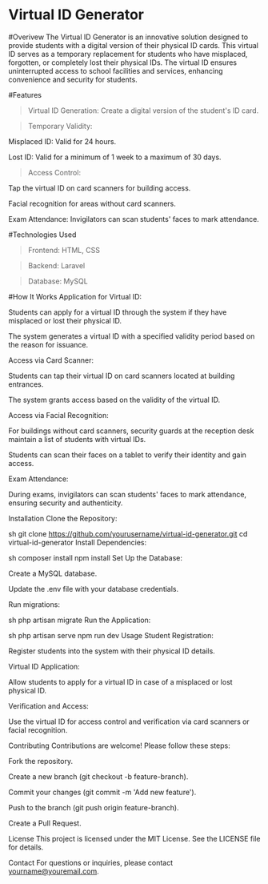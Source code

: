 # Virtual ID Generator
#Overivew
The Virtual ID Generator is an innovative solution designed to provide students with a digital version of their physical ID cards. This virtual ID serves as a temporary replacement for students who have misplaced, forgotten, or completely lost their physical IDs. The virtual ID ensures uninterrupted access to school facilities and services, enhancing convenience and security for students.

#Features
>Virtual ID Generation: Create a digital version of the student's ID card.

>Temporary Validity:

Misplaced ID: Valid for 24 hours.

Lost ID: Valid for a minimum of 1 week to a maximum of 30 days.

>Access Control:

Tap the virtual ID on card scanners for building access.

Facial recognition for areas without card scanners.

Exam Attendance: Invigilators can scan students' faces to mark attendance.

#Technologies Used
>Frontend: HTML, CSS

>Backend: Laravel

>Database: MySQL

#How It Works
Application for Virtual ID:

Students can apply for a virtual ID through the system if they have misplaced or lost their physical ID.

The system generates a virtual ID with a specified validity period based on the reason for issuance.

Access via Card Scanner:

Students can tap their virtual ID on card scanners located at building entrances.

The system grants access based on the validity of the virtual ID.

Access via Facial Recognition:

For buildings without card scanners, security guards at the reception desk maintain a list of students with virtual IDs.

Students can scan their faces on a tablet to verify their identity and gain access.

Exam Attendance:

During exams, invigilators can scan students' faces to mark attendance, ensuring security and authenticity.

Installation
Clone the Repository:

sh
git clone https://github.com/yourusername/virtual-id-generator.git
cd virtual-id-generator
Install Dependencies:

sh
composer install
npm install
Set Up the Database:

Create a MySQL database.

Update the .env file with your database credentials.

Run migrations:

sh
php artisan migrate
Run the Application:

sh
php artisan serve
npm run dev
Usage
Student Registration:

Register students into the system with their physical ID details.

Virtual ID Application:

Allow students to apply for a virtual ID in case of a misplaced or lost physical ID.

Verification and Access:

Use the virtual ID for access control and verification via card scanners or facial recognition.

Contributing
Contributions are welcome! Please follow these steps:

Fork the repository.

Create a new branch (git checkout -b feature-branch).

Commit your changes (git commit -m 'Add new feature').

Push to the branch (git push origin feature-branch).

Create a Pull Request.

License
This project is licensed under the MIT License. See the LICENSE file for details.

Contact
For questions or inquiries, please contact yourname@youremail.com.
